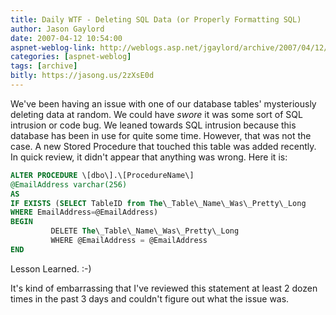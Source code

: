 ```yaml
---
title: Daily WTF - Deleting SQL Data (or Properly Formatting SQL)
author: Jason Gaylord
date: 2007-04-12 10:54:00
aspnet-weblog-link: http://weblogs.asp.net/jgaylord/archive/2007/04/12/daily-wtf-deleting-sql-data-or-properly-formatting-sql.aspx
categories: [aspnet-weblog]
tags: [archive]
bitly: https://jasong.us/2zXsE0d
---
```


We've been having an issue with one of our database tables' mysteriously deleting data at random. We could have *swore* it was some sort of SQL intrusion or code bug. We leaned towards SQL intrusion because this database has been in use for quite some time. However, that was not the case. A new Stored Procedure that touched this table was added recently. In quick review, it didn't appear that anything was wrong. Here it is:

```sql
ALTER PROCEDURE \[dbo\].\[ProcedureName\]  
@EmailAddress varchar(256)  
AS  
IF EXISTS (SELECT TableID from The\_Table\_Name\_Was\_Pretty\_Long  
WHERE EmailAddress=@EmailAddress)  
BEGIN  
         DELETE The\_Table\_Name\_Was\_Pretty\_Long  
         WHERE @EmailAddress = @EmailAddress  
END
```

Lesson Learned. :-)

It's kind of embarrassing that I've reviewed this statement at least 2 dozen times in the past 3 days and couldn't figure out what the issue was.